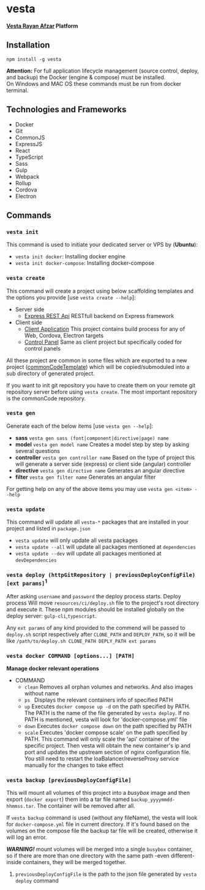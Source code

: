 # vesta
**[Vesta Rayan Afzar](http://vestarayanafzar.com) Platform**

## Installation
    npm install -g vesta
**Attention:** For full application lifecycle management (source control, deploy, and backup) the Docker (engine & compose) must be installed.  
On Windows and MAC OS these commands must be run from docker terminal.

## Technologies and Frameworks
* Docker
* Git
* CommonJS
* ExpressJS
* React
* TypeScript
* Sass
* Gulp
* Webpack
* Rollup
* Cordova
* Electron

## Commands

### `vesta init`
This command is used to initiate your dedicated server or VPS by (**Ubuntu**):
* `vesta init docker`: Installing docker engine
* `vesta init docker-compose`: Installing docker-compose

### `vesta create`
This command will create a project using below scaffolding templates and the options you provide [use `vesta create --help`]:
* Server side
  * [Express REST Api](https://github.com/hbtb/vesta-template-api) RESTfull backend on Express framework
* Client side
  * [Client Application](https://github.com/hbtb/material-web-template) This project contains build process for any of Web, Cordova, Electron targets
  * [Control Panel](https://github.com/hbtb/material-cpanel-template) Same as client project but specifically coded for control panels

All these project are common in some files which are exported to a new project ([commonCodeTemplate](https://github.com/hbtb/vesta-template-cmn)) 
which will be copied/submoduled  into a sub directory of generated project.

If you want to init git repository you have to create them on your remote git repository server before using `vesta create`. 
The most important repository is the commonCode repository. 

### `vesta gen`
Generate each of the below items  [use `vesta gen --help`]:
* **sass** `vesta gen sass (font|component|directive|page) name`
* **model** `vesta gen model name` Creates a model step by step by asking several questions
* **controller** `vesta gen controller name` Based on the type of project this will generate a server side (express) or 
    client side (angular) controller
* **directive** `vesta gen directive name` Generates an angular directive
* **filter** `vesta gen filter name` Generates an angular filter

For getting help on any of the above items you may use `vesta gen <item> --help`

### `vesta update`
This command will update all `vesta-*` packages that are installed in your project and listed in `package.json`
* `vesta update` will only update all vesta packages
* `vesta update --all` will update all packages mentioned at `dependencies` 
* `vesta update --dev` will update all packages mentioned at `devDependencies` 

### `vesta deploy (httpGitRepository | previousDeployConfigFile) [ext params]`<sup>1</sup>
After asking `username` and `password` the deploy process starts.
Deploy process Will move `resources/ci/deploy.sh` file to the project's root directory and  execute it.
These npm modules should be installed globally on the deploy server: `gulp-cli`,`typescript`.

Any `ext params` of any kind provided to the commend will be passed to `deploy.sh` script respectively after `CLONE_PATH` and `DEPLOY_PATH`,
 so it will be like `/path/to/deploy.sh CLONE_PATH DEPLY_PATH ext params`

### `vesta docker COMMAND [options...] [PATH]` 
**Manage docker relevant operations**
* COMMAND
  * `clean` Removes all orphan volumes and networks. And also images without name
  * `ps ` Displays the relevant containers info of specified PATH
  * `up` Executes `docker compose up -d` on the path specified by PATH.
        The PATH is the name of the file generated by `vesta deploy`.
        If no PATH is mentioned, vesta will look for 'docker-compose.yml' file
  * `down` Executes `docker compose down` on the path specified by PATH
  * `scale` Executes 'docker compose scale' on the path specified by PATH.
        This command will only scale the 'api' container of the specific project. Then vesta will obtain
         the new container's ip and port and updates the upstream section of nginx configuration file.
         You still need to restart the loaBalancer/reverseProxy service manually for the changes to take effect

### `vesta backup [previousDeployConfigFile]`
This will mount all volumes of this project into a _busybox_ image and then export (`docker export`) them into a tar file 
named `backup_yyyymmdd-hhmmss.tar`. The container will be removed after all.   

If `vesta backup` command is used (without any fileName), the vesta will look for `docker-compose.yml` file in current 
directory. If it's found based on the volumes on the compose file the backup tar file will be created, otherwise it will
log an error.

_**WARNING!**_ mount volumes will be merged into a single `busybox` container, so if there are more than one directory with
the same path -even different- inside containers, they will be merged together. 

1) `previousDeployConfigFile` is the path to the json file generated by `vesta deploy` command